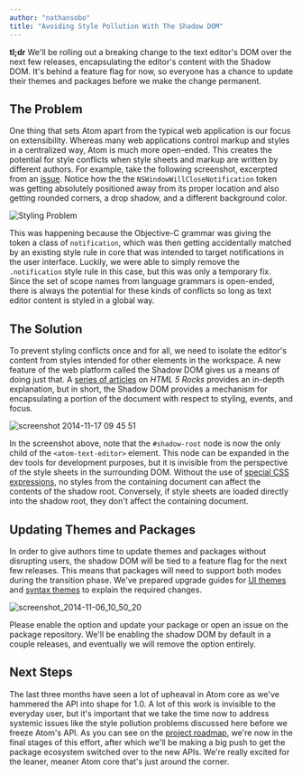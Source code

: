 ```yaml
---
author: "nathansobo"
title: "Avoiding Style Pollution With The Shadow DOM"
---
```


**tl;dr** We'll be rolling out a breaking change to the text editor's DOM over the next few releases, encapsulating the editor's content with the Shadow DOM. It's behind a feature flag for now, so everyone has a chance to update their themes and packages before we make the change permanent.

<!--more-->

## The Problem

One thing that sets Atom apart from the typical web application is our focus on extensibility. Whereas many web applications control markup and styles in a centralized way, Atom is much more open-ended. This creates the potential for style conflicts when style sheets and markup are written by different authors. For example, take the following screenshot, excerpted from an [issue](https://github.com/atom/atom/issues/1800). Notice how the the `NSWindowWillCloseNotification` token was getting absolutely positioned away from its proper location and also getting rounded corners, a drop shadow, and a different background color.

![Styling Problem](https://cloud.githubusercontent.com/assets/1789/5075773/d685870c-6e52-11e4-9ed7-4428222eee56.jpg)

This was happening because the Objective-C grammar was giving the token a class of `notification`, which was then getting accidentally matched by an existing style rule in core that was intended to target notifications in the user interface. Luckily, we were able to simply remove the `.notification` style rule in this case, but this was only a temporary fix. Since the set of scope names from language grammars is open-ended, there is always the potential for these kinds of conflicts so long as text editor content is styled in a global way.

## The Solution

To prevent styling conflicts once and for all, we need to isolate the editor's content from styles intended for other elements in the workspace. A new feature of the web platform called the Shadow DOM gives us a means of doing just that. A [series of articles](http://www.html5rocks.com/en/tutorials/webcomponents/shadowdom/) on _HTML 5 Rocks_ provides an in-depth explanation, but in short, the Shadow DOM provides a mechanism for encapsulating a portion of the document with respect to styling, events, and focus.

![screenshot 2014-11-17 09 45 51](https://cloud.githubusercontent.com/assets/1789/5073349/8dcae5b6-6e3e-11e4-9981-5536ddce254c.png)

In the screenshot above, note that the `#shadow-root` node is now the only child of the `<atom-text-editor>` element. This node can be expanded in the dev tools for development purposes, but it is invisible from the perspective of the style sheets in the surrounding DOM. Without the use of [special CSS expressions](http://www.html5rocks.com/en/tutorials/webcomponents/shadowdom-201#toc-style-cat-hat), no styles from the containing document can affect the contents of the shadow root. Conversely, if style sheets are loaded directly into the shadow root, they don't affect the containing document.

## Updating Themes and Packages

In order to give authors time to update themes and packages without disrupting users, the shadow DOM will be tied to a feature flag for the next few releases. This means that packages will need to support both modes during the transition phase. We've prepared upgrade guides for [UI themes](https://flight-manual.atom.io/upgrading-to-1-0-apis/sections/upgrading-your-ui-theme-or-package-selectors/) and [syntax themes](https://flight-manual.atom.io/upgrading-to-1-0-apis/sections/upgrading-your-syntax-theme/) to explain the required changes.

![screenshot_2014-11-06_10_50_20](https://cloud.githubusercontent.com/assets/1789/4940756/80704000-65dd-11e4-979b-adf3aa8ea51e.png)

Please enable the option and update your package or open an issue on the package repository. We'll be enabling the shadow DOM by default in a couple releases, and eventually we will remove the option entirely.

## Next Steps

The last three months have seen a lot of upheaval in Atom core as we've hammered the API into shape for 1.0. A lot of this work is invisible to the everyday user, but it's important that we take the time now to address systemic issues like the style pollution problems discussed here before we freeze Atom's API. As you can see on the [project roadmap](https://atom.io/roadmap), we're now in the final stages of this effort, after which we'll be making a big push to get the package ecosystem switched over to the new APIs. We're really excited for the leaner, meaner Atom core that's just around the corner.
